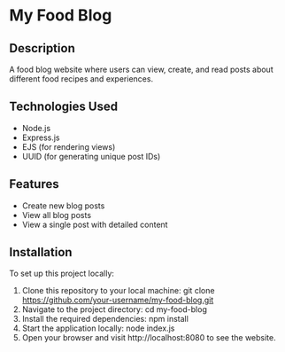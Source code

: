 # My Food Blog

## Description
A food blog website where users can view, create, and read posts about different food recipes and experiences.

## Technologies Used
- Node.js
- Express.js
- EJS (for rendering views)
- UUID (for generating unique post IDs)

## Features
- Create new blog posts
- View all blog posts
- View a single post with detailed content

## Installation
To set up this project locally:

1. Clone this repository to your local machine:
    git clone https://github.com/your-username/my-food-blog.git
2. Navigate to the project directory:
    cd my-food-blog
3. Install the required dependencies:
    npm install
4. Start the application locally:
    node index.js
5. Open your browser and visit http://localhost:8080 to see the website.





